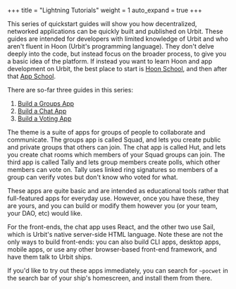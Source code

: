 +++
title = "Lightning Tutorials"
weight = 1
auto_expand = true
+++

This series of quickstart guides will show you how decentralized, networked
applications can be quickly built and published on Urbit. These guides are
intended for developers with limited knowledge of Urbit and who aren't fluent in
Hoon (Urbit's programming language). They don't delve deeply into the code, but
instead focus on the broader process, to give you a basic idea of the platform.
If instead you want to learn Hoon and app development on Urbit, the best place
to start is [Hoon School](/courses/hoon-school), and then after that
[App School](/courses/app-school).

There are so-far three guides in this series:

1. [Build a Groups App](/userspace/apps/examples/quickstart/groups-guide)
2. [Build a Chat App](/userspace/apps/examples/quickstart/chat-guide)
3. [Build a Voting App](/userspace/apps/examples/quickstart/voting-guide)

The theme is a suite of apps for groups of people to collaborate and
communicate. The groups app is called Squad, and lets you create public and
private groups that others can join. The chat app is called Hut, and lets you
create chat rooms which members of your Squad groups can join. The third app is
called Tally and lets group members create polls, which other members can vote
on. Tally uses linked ring signatures so members of a group can verify votes but
don't know who voted for what.

These apps are quite basic and are intended as educational tools rather that
full-featured apps for everyday use. However, once you have these, they are
yours, and you can build or modify them however you (or your team, your DAO,
etc) would like.

For the front-ends, the chat app uses React, and the other two
use Sail, which is Urbit's native server-side HTML language. Note these are not
the only ways to build front-ends: you can also build CLI apps, desktop apps,
mobile apps, or use any other browser-based front-end framework, and have them
talk to Urbit ships.

If you'd like to try out these apps immediately, you can search for `~pocwet` in
the search bar of your ship's homescreen, and install them from there.

